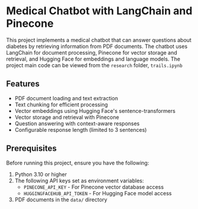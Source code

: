 # Medical Chatbot with LangChain and Pinecone

This project implements a medical chatbot that can answer questions about diabetes by retrieving information from PDF documents. The chatbot uses LangChain for document processing, Pinecone for vector storage and retrieval, and Hugging Face for embeddings and language models. The project main code can be viewed from the `research` folder, `trails.ipynb`

## Features

- PDF document loading and text extraction
- Text chunking for efficient processing
- Vector embeddings using Hugging Face's sentence-transformers
- Vector storage and retrieval with Pinecone
- Question answering with context-aware responses
- Configurable response length (limited to 3 sentences)

## Prerequisites

Before running this project, ensure you have the following:

1. Python 3.10 or higher
2. The following API keys set as environment variables:
   - `PINECONE_API_KEY` - For Pinecone vector database access
   - `HUGGINGFACEHUB_API_TOKEN` - For Hugging Face model access
3. PDF documents in the `data/` directory

